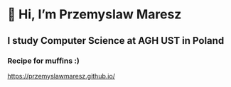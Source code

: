 # 👋 Hi, I’m Przemyslaw Maresz
## I study Computer Science at AGH UST in Poland
 
 ### Recipe for muffins :)
 https://przemyslawmaresz.github.io/


<!---
PrzemyslawMaresz/PrzemyslawMaresz is a ✨ special ✨ repository because its `README.md` (this file) appears on your GitHub profile.
You can click the Preview link to take a look at your changes.
--->
